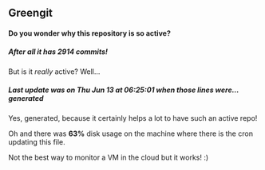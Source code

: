 ## Greengit

#### Do you wonder why this repository is so active?

##### After all it has 2914 commits!

But is it *really* active? Well...

##### Last update was on Thu Jun 13 at 06:25:01 when those lines were... generated

Yes, generated, because it certainly helps a lot to have such an active repo!

Oh and there was **63%** disk usage on the machine
where there is the cron updating this file.

Not the best way to monitor a VM in the cloud but it works! :)
